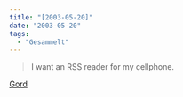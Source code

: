```yaml
---
title: "[2003-05-20]"
date: "2003-05-20"
tags:
  - "Gesammelt"
---
```


> I want an RSS reader for my cellphone.

[Gord](http://www.poeticgeek.net/log/2003/05/19/19052003-1831h.php "poeticgeek: I want Archives")
